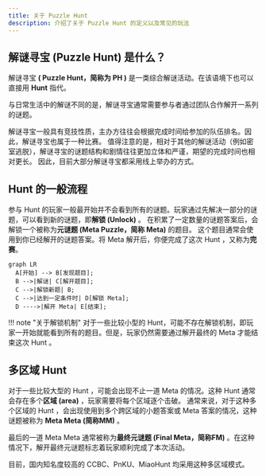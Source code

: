```yaml
---
title: 关于 Puzzle Hunt
description: 介绍了关于 Puzzle Hunt 的定义以及常见的玩法
---
```


## 解谜寻宝 (Puzzle Hunt) 是什么？

解谜寻宝 **( Puzzle Hunt，简称为 PH )** 是一类综合解谜活动。在该语境下也可以直接用 **Hunt** 指代。

与日常生活中的解谜不同的是，解谜寻宝通常需要参与者通过团队合作解开一系列的谜题。

解谜寻宝一般具有竞技性质，主办方往往会根据完成时间给参加的队伍排名。因此，解谜寻宝也属于一种比赛。
值得注意的是，相对于其他的解谜活动（例如密室逃脱），解谜寻宝的谜题结构和剧情往往更加立体和严谨，期望的完成时间也相对更长。
因此，目前大部分解谜寻宝都采用线上举办的方式。

## Hunt 的一般流程

参与 Hunt 的玩家一般最开始并不会看到所有的谜题。玩家通过先解决一部分的谜题，可以看到新的谜题，即**解锁 (Unlock)** 。
在积累了一定数量的谜题答案后，会解锁一个被称为**元谜题 (Meta Puzzle，简称 Meta)** 的题目。
这个题目通常会使用到你已经解开的谜题答案。将 Meta 解开后，你便完成了这次 Hunt ，又称为**完赛**。

``` mermaid
graph LR
  A[开始] --> B[发现题目];
  B -->|解谜| C[解开题目];
  C -->|解锁新题| B;
  C -->|达到一定条件时| D[解锁 Meta];
  D ---->|解开 Meta| E[结束];
```

!!! note "关于解锁机制"
    对于一些比较小型的 Hunt，可能不存在解锁机制，即玩家一开始就能看到所有的题目。但是，玩家仍然需要通过解开最终的 Meta 才能结束这次 Hunt 。

## 多区域 Hunt

对于一些比较大型的 Hunt ，可能会出现不止一道 Meta 的情况。这种 Hunt 通常会存在多个**区域 (area)** ，玩家需要将每个区域逐个击破。
通常来说，对于这种多个区域的 Hunt ，会出现使用到多个跨区域的小题答案或 Meta 答案的情况，这种谜题被称为 **Meta Meta (简称MM)** 。

最后的一道 Meta Meta 通常被称为**最终元谜题 (Final Meta，简称FM)** 。在这种情况下，解开最终元谜题标志着玩家顺利完成了本次活动。

目前，国内知名度较高的 CCBC、PnKU、MiaoHunt 均采用这种多区域模式。
